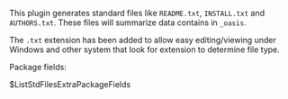 This plugin generates standard files like `README.txt`, `INSTALL.txt` and
`AUTHORS.txt`. These files will summarize data contains in `_oasis`.

The `.txt` extension has been added to allow easy editing/viewing under Windows
and other system that look for extension to determine file type.

Package fields:

$ListStdFilesExtraPackageFields
